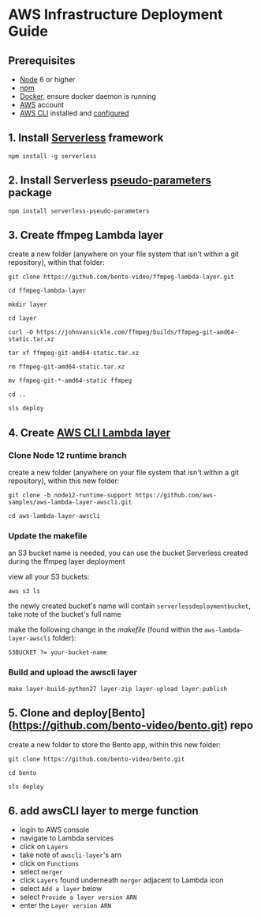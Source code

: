 # AWS Infrastructure Deployment Guide

## Prerequisites
- [Node](https://nodejs.org/en/) 6 or higher
- [npm](https://www.npmjs.com/get-npm)
- [Docker](https://www.docker.com/), ensure docker daemon is running
- [AWS](https://aws.amazon.com) account
- [AWS CLI](https://docs.aws.amazon.com/cli/latest/userguide/cli-chap-install.html) installed and [configured](https://docs.aws.amazon.com/cli/latest/userguide/cli-chap-configure.html)


## 1. Install [Serverless](https://serverless.com/framework/docs/getting-started/) framework

`npm install -g serverless`

## 2. Install Serverless [pseudo-parameters](https://serverless.com/plugins/serverless-pseudo-parameters/) package 

`npm install serverless-pseudo-parameters`

## 3. Create ffmpeg Lambda layer
create a new folder (anywhere on your file system that isn't within a git repository), within that folder:

`git clone https://github.com/bento-video/ffmpeg-lambda-layer.git`

`cd ffmpeg-lambda-layer`

`mkdir layer`

`cd layer`

`curl -O https://johnvansickle.com/ffmpeg/builds/ffmpeg-git-amd64-static.tar.xz`

`tar xf ffmpeg-git-amd64-static.tar.xz`

`rm ffmpeg-git-amd64-static.tar.xz`

`mv ffmpeg-git-*-amd64-static ffmpeg`

`cd ..`

`sls deploy`

## 4. Create [AWS CLI Lambda layer](https://github.com/aws-samples/aws-lambda-layer-awscli/tree/node12-runtime-support)
### Clone Node 12 runtime branch 
create a new folder (anywhere on your file system that isn't within a git repository), within this new folder:

`git clone -b node12-runtime-support https://github.com/aws-samples/aws-lambda-layer-awscli.git`

`cd aws-lambda-layer-awscli`

### Update the makefile
an S3 bucket name is needed, you can use the bucket Serverless created during the ffmpeg layer deployment

view all your S3 buckets:

`aws s3 ls`

the newly created bucket's name will contain `serverlessdeploymentbucket`, take note of the bucket's full name

make the following change in the *makefile* (found within the `aws-lambda-layer-awscli` folder):

`S3BUCKET ?= your-bucket-name`

### Build and upload the awscli layer
`make layer-build-python27 layer-zip layer-upload layer-publish`

## 5. Clone and deploy[Bento] (https://github.com/bento-video/bento.git) repo
create a new folder to store the Bento app, within this new folder:

`git clone https://github.com/bento-video/bento.git`

`cd bento`

`sls deploy`

## 6. add awsCLI layer to merge function

- login to AWS console
- navigate to Lambda services
- click on `Layers`
- take note of `awscli-layer`'s arn
- click on `Functions`
- select `merger`
- click `Layers` found underneath `merger` adjacent to Lambda icon
- select `Add a layer` below
- select `Provide a layer version ARN`
- enter the `Layer version ARN`








